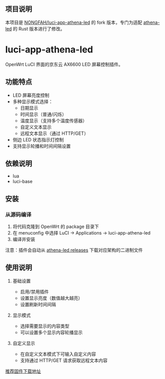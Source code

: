 ## 项目说明

本项目是 [NONGFAH/luci-app-athena-led](https://github.com/NONGFAH/luci-app-athena-led) 的 fork 版本，专门为适配 [athena-led](https://github.com/haipengno1/athena-led) 的 Rust 版本进行了修改。

# luci-app-athena-led

OpenWrt LuCI 界面的京东云 AX6600 LED 屏幕控制插件。

## 功能特点

- LED 屏幕亮度控制
- 多种显示模式选择：
  - 日期显示
  - 时间显示（普通/闪烁）
  - 温度显示（支持多个温度传感器）
  - 自定义文本显示
  - 远程文本显示（通过 HTTP/GET）
- 侧边 LED 状态指示灯控制
- 支持显示轮播和时间间隔设置

## 依赖说明

- lua
- luci-base

## 安装

### 从源码编译

1. 将代码克隆到 OpenWrt 的 package 目录下
2. 在 menuconfig 中选择 LuCI -> Applications -> luci-app-athena-led
3. 编译并安装

注意：插件会自动从 [athena-led releases](https://github.com/haipengno1/athena-led/releases) 下载对应架构的二进制文件

## 使用说明

1. 基础设置
   - 启用/禁用插件
   - 设置显示亮度（数值越大越亮）
   - 设置刷新时间间隔

2. 显示模式
   - 选择需要显示的内容类型
   - 可以设置多个显示内容轮播显示

3. 自定义显示
   - 在自定义文本模式下可输入自定义内容
   - 支持通过 HTTP/GET 请求获取远程文本内容

[推荐固件下载地址](https://github.com/VIKINGYFY/OpenWRT-CI/releases)